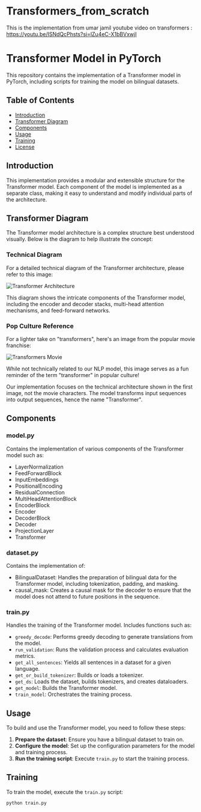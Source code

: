 # Transformers_from_scratch
This is the implementation from umar jamil youtube video on transformers : https://youtu.be/ISNdQcPhsts?si=lZu4eC-X1bBVxwjI



# Transformer Model in PyTorch

This repository contains the implementation of a Transformer model in PyTorch, including scripts for training the model on bilingual datasets.

## Table of Contents
- [Introduction](#introduction)
- [Transformer Diagram](#transformer-diagram)
- [Components](#components)
- [Usage](#usage)
- [Training](#training)
- [License](#license)

## Introduction

This implementation provides a modular and extensible structure for the Transformer model. Each component of the model is implemented as a separate class, making it easy to understand and modify individual parts of the architecture.

## Transformer Diagram

The Transformer model architecture is a complex structure best understood visually. Below is the diagram to help illustrate the concept:

### Technical Diagram

For a detailed technical diagram of the Transformer architecture, please refer to this image:

![Transformer Architecture](https://miro.medium.com/v2/resize:fit:1100/format:webp/1*BHzGVskWGS_3jEcYYi6miQ.png)

This diagram shows the intricate components of the Transformer model, including the encoder and decoder stacks, multi-head attention mechanisms, and feed-forward networks.

### Pop Culture Reference

For a lighter take on "transformers", here's an image from the popular movie franchise:

![Transformers Movie](https://www.comingsoon.net/wp-content/uploads/sites/3/2023/06/Watch-the-Transformers-Movies-Before-Rise-of-the-Beasts.jpg?resize=1024,576)

While not technically related to our NLP model, this image serves as a fun reminder of the term "transformer" in popular culture!

Our implementation focuses on the technical architecture shown in the first image, not the movie characters. The model transforms input sequences into output sequences, hence the name "Transformer".
## Components

### model.py

Contains the implementation of various components of the Transformer model such as:
- LayerNormalization
- FeedForwardBlock
- InputEmbeddings
- PositionalEncoding
- ResidualConnection
- MultiHeadAttentionBlock
- EncoderBlock
- Encoder
- DecoderBlock
- Decoder
- ProjectionLayer
- Transformer

### dataset.py

Contains the implementation of:
- BilingualDataset: Handles the preparation of bilingual data for the Transformer model, including tokenization, padding, and masking.
- causal_mask: Creates a causal mask for the decoder to ensure that the model does not attend to future positions in the sequence.

### train.py

Handles the training of the Transformer model. Includes functions such as:
- `greedy_decode`: Performs greedy decoding to generate translations from the model.
- `run_validation`: Runs the validation process and calculates evaluation metrics.
- `get_all_sentences`: Yields all sentences in a dataset for a given language.
- `get_or_build_tokenizer`: Builds or loads a tokenizer.
- `get_ds`: Loads the dataset, builds tokenizers, and creates dataloaders.
- `get_model`: Builds the Transformer model.
- `train_model`: Orchestrates the training process.

## Usage

To build and use the Transformer model, you need to follow these steps:

1. **Prepare the dataset**: Ensure you have a bilingual dataset to train on.
2. **Configure the model**: Set up the configuration parameters for the model and training process.
3. **Run the training script**: Execute `train.py` to start the training process.

## Training

To train the model, execute the `train.py` script:

```bash
python train.py
```


